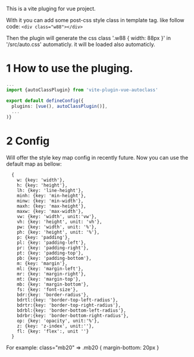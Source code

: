 This is a vite pluging for vue project.

With it you can add some post-css style class in template tag. like follow code:
``` <div class="w88"></div> ```

Then the plugin will generate the css class '.w88 { width: 88px }' in '/src/auto.css' automaticly. it will be loaded also automaticly.

# 1 How to use the pluging.

```//vite.config.ts
...
import {autoClassPlugin} from 'vite-plugin-vue-autoclass'

export default defineConfig({
  plugins: [vue(), autoClassPlugin()],
  ...
)}
```

# 2 Config

Will offer the style key map config in recently future. Now you can use the default map as bellow:

```
  {
    w: {key: 'width'},
    h: {key: 'height'},
    lh: {key: 'line-height'},
    minh: {key: 'min-height'},
    minw: {key: 'min-width'},
    maxh: {key: 'max-height'},
    maxw: {key: 'max-width'},
    vw: {key: 'width', unit:'vw'},
    vh: {key: 'height', unit: 'vh'},
    pw: {key: 'width', unit: '%'},
    ph: {key: 'height', unit: '%'},
    p: {key: 'padding'},
    pl: {key: 'padding-left'},
    pr: {key: 'padding-right'},
    pt: {key: 'padding-top'},
    pb: {key: 'padding-bottom'},
    m: {key: 'margin'},
    ml: {key: 'margin-left'},
    mr: {key: 'margin-right'},
    mt: {key: 'margin-top'},
    mb: {key: 'margin-bottom'},
    fs: {key: 'font-size'},
    bdr:{key: 'border-radius'},
    bdrtl:{key: 'border-top-left-radius'},
    bdrtr:{key: 'border-top-right-radius'},
    bdrbl:{key: 'border-bottom-left-radius'},
    bdrbr:{key: 'border-bottom-right-radius'},
    op: {key: 'opacity', unit:'%'},
    z: {key: 'z-index', unit:''},
    fl: {key: 'flex':, unit ''}
  }
```

For example: class="mb20" => .mb20 { margin-bottom: 20px }

